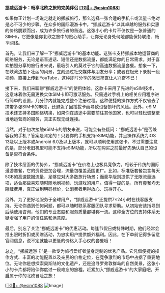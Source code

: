 **挪威远游卡：畅享北欧之旅的完美伴侣 [[TG💪+ @esim1088](https://t.me/s/esim1088)]**

如果你正计划一场说走就走的挪威旅行，那么选择一张合适的手机卡或流量卡绝对是必不可少的步骤。在众多的国际漫游卡中，“挪威远游卡”以其卓越的服务和实惠的价格脱颖而出，成为许多旅行者的首选。这张小小的卡片不仅仅是一张普通的SIM卡，它更像是你北欧之旅中的贴心助手，让你无论身处何地都能保持联络、畅享网络。

首先，让我们来了解一下“挪威远游卡”的基本功能。这张卡支持挪威本地运营商的网络服务，无论是语音通话、短信还是数据流量，都能满足你的日常需求。对于喜欢拍照分享的旅行者来说，最吸引人的莫过于它的高速数据流量套餐。想象一下，在峡湾边拍下壮丽的风景，立刻通过社交媒体与朋友分享；或者在极光下录制一段视频，直接上传到YouTube，这种即时分享的感觉简直让人兴奋不已！

接下来，我们来聊聊“挪威远游卡”的使用体验。这款卡采用了先进的eSIM技术，这意味着你无需更换实体SIM卡即可激活服务。只需通过手机上的相关应用程序进行简单的设置，几分钟内就能完成整个注册过程。这种便捷的操作方式不仅省去了携带多张SIM卡的麻烦，还避免了因插拔卡而导致设备损坏的风险。此外，eSIM技术还支持多国网络切换，如果你在旅途中需要前往其他国家，也可以轻松调整至当地运营商的服务，真正实现无缝连接。

当然，对于初次接触eSIM卡的朋友来说，可能会有些疑问：“挪威远游卡”是否兼容我的手机？答案是肯定的！只要你的手机支持eSIM功能，并且操作系统为iOS 13及以上版本或Android 6.0及以上版本，就可以顺利使用这张卡。不过需要注意的是，部分老旧机型可能不支持eSIM功能，所以在购买之前最好先确认自己的设备是否符合条件。

除了技术层面的优势外，“挪威远游卡”在价格上也极具竞争力。相较于传统的国际漫游套餐，它的资费更加合理，流量包覆盖范围更广。比如，标准版套餐包含每天5GB的高速数据流量，足够应对大多数旅行场景；而豪华版则提供了无限流量选项，适合那些喜欢随时随地刷视频、玩游戏的用户。值得一提的是，所有套餐均无隐藏费用，真正做到明码标价，让消费者用得放心、玩得开心。

另外，为了更好地服务于全球用户，“挪威远游卡”还提供7×24小时在线客服支持。无论你遇到任何问题，都可以随时联系客服团队寻求帮助。从初始安装指导到后续使用咨询，他们的专业态度和服务质量都堪称一流。这种全方位的支持体系无疑增强了用户的信任感和满意度。

最后，别忘了关注“挪威远游卡”的优惠活动。每逢节假日或特殊时期，他们经常会推出限时折扣或买赠活动，为忠实用户提供额外福利。因此，在下单前记得多留意官网信息，说不定就能以更低的价格入手心仪的套餐哦！

总之，“挪威远游卡”是一款专为旅行爱好者量身定制的优秀产品。它凭借便捷的操作方式、丰富的功能配置以及亲民的价格定位，在竞争激烈的市场中占据了重要地位。无论你是想探索奥斯陆的文化遗产，还是追寻罗弗敦群岛的自然美景，这张小小的卡片都将陪伴你度过一段难忘的旅程。赶紧加入“挪威远游卡”的大家庭吧，开启属于你的北欧冒险之旅！

[[TG💪+ @esim1088](https://t.me/s/esim1088) ![Image](https://i.postimg.cc/4NQfJmqS/Snipaste-2025-05-13-00-14-12.png)]